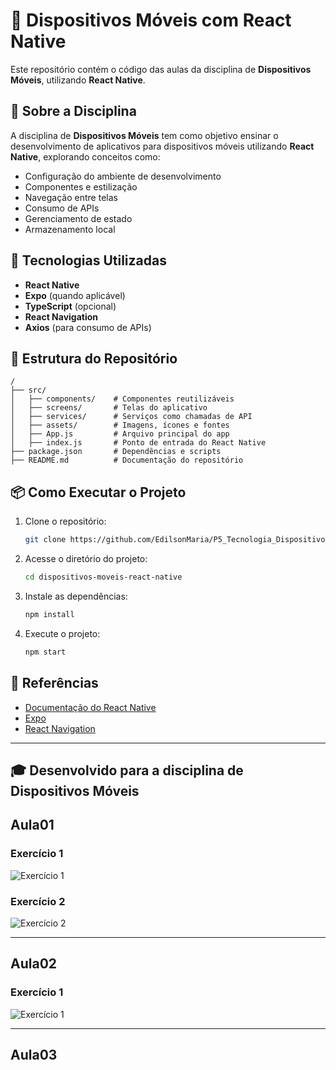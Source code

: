 # 📱 Dispositivos Móveis com React Native

Este repositório contém o código das aulas da disciplina de **Dispositivos Móveis**, utilizando **React Native**.

## 📌 Sobre a Disciplina
A disciplina de **Dispositivos Móveis** tem como objetivo ensinar o desenvolvimento de aplicativos para dispositivos móveis utilizando **React Native**, explorando conceitos como:
- Configuração do ambiente de desenvolvimento
- Componentes e estilização
- Navegação entre telas
- Consumo de APIs
- Gerenciamento de estado
- Armazenamento local

## 🚀 Tecnologias Utilizadas
- **React Native**
- **Expo** (quando aplicável)
- **TypeScript** (opcional)
- **React Navigation**
- **Axios** (para consumo de APIs)

## 📂 Estrutura do Repositório
```
/
├── src/
│   ├── components/    # Componentes reutilizáveis
│   ├── screens/       # Telas do aplicativo
│   ├── services/      # Serviços como chamadas de API
│   ├── assets/        # Imagens, ícones e fontes
│   ├── App.js         # Arquivo principal do app
│   ├── index.js       # Ponto de entrada do React Native
├── package.json       # Dependências e scripts
├── README.md          # Documentação do repositório
```

## 📦 Como Executar o Projeto
1. Clone o repositório:
   ```sh
   git clone https://github.com/EdilsonMaria/P5_Tecnologia_Dispositivos_Moveis
   ```
2. Acesse o diretório do projeto:
   ```sh
   cd dispositivos-moveis-react-native
   ```
3. Instale as dependências:
   ```sh
   npm install
   ```
4. Execute o projeto:
   ```sh
   npm start
   ```

## 📖 Referências
- [Documentação do React Native](https://reactnative.dev/)
- [Expo](https://expo.dev/)
- [React Navigation](https://reactnavigation.org/)

---

## 🎓 Desenvolvido para a disciplina de Dispositivos Móveis 
## Aula01 
### Exercício 1
![Exercício 1](img/aula1_exercicio1.jpeg)
### Exercício 2
![Exercício 2](img/aula1_exercicio2.jpeg)

---

## Aula02 
### Exercício 1
![Exercício 1](img/aula2_exercicio1.jpeg)

---

## Aula03